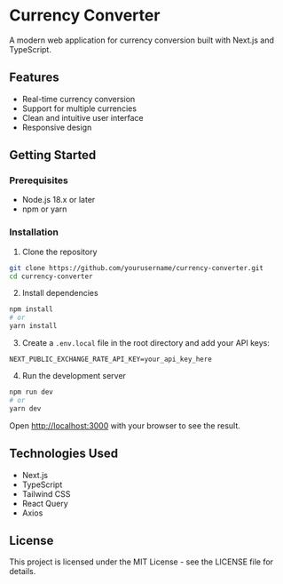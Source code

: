 # Currency Converter

A modern web application for currency conversion built with Next.js and TypeScript.

## Features

- Real-time currency conversion
- Support for multiple currencies
- Clean and intuitive user interface
- Responsive design

## Getting Started

### Prerequisites

- Node.js 18.x or later
- npm or yarn

### Installation

1. Clone the repository
```bash
git clone https://github.com/yourusername/currency-converter.git
cd currency-converter
```

2. Install dependencies
```bash
npm install
# or
yarn install
```

3. Create a `.env.local` file in the root directory and add your API keys:
```env
NEXT_PUBLIC_EXCHANGE_RATE_API_KEY=your_api_key_here
```

4. Run the development server
```bash
npm run dev
# or
yarn dev
```

Open [http://localhost:3000](http://localhost:3000) with your browser to see the result.

## Technologies Used

- Next.js
- TypeScript
- Tailwind CSS
- React Query
- Axios

## License

This project is licensed under the MIT License - see the LICENSE file for details. 